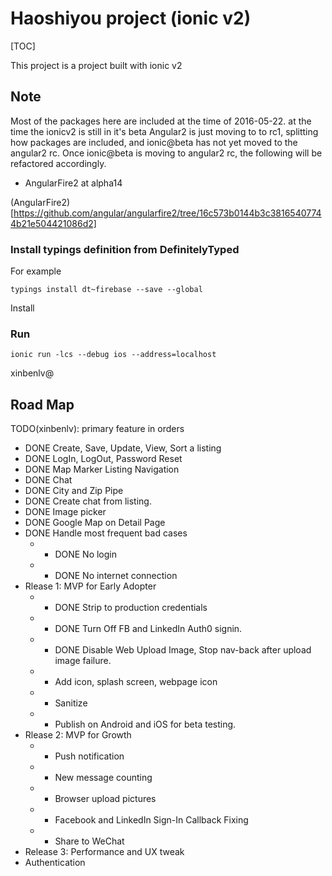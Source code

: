 # Haoshiyou project (ionic v2)

[TOC]

This project is a project built with ionic v2

## Note

Most of the packages here are included at the time of 2016-05-22. at the time the ionicv2 is still in it's beta
Angular2 is just moving to to rc1, splitting how packages are included, and ionic@beta has not yet moved to
the angular2 rc. Once ionic@beta is moving to angular2 rc, the following will be refactored accordingly.

* AngularFire2 at alpha14

(AngularFire2)[https://github.com/angular/angularfire2/tree/16c573b0144b3c38165407744b21e504421086d2]

### Install typings definition from DefinitelyTyped

For example

```
typings install dt~firebase --save --global
```

Install 


### Run 

```
ionic run -lcs --debug ios --address=localhost
```

xinbenlv@

## Road Map
TODO(xinbenlv): primary feature in orders
 - DONE Create, Save, Update, View, Sort a listing
 - DONE LogIn, LogOut, Password Reset
 - DONE Map Marker Listing Navigation
 - DONE Chat
 - DONE City and Zip Pipe
 - DONE Create chat from listing.
 - DONE Image picker
 - DONE Google Map on Detail Page
 - DONE Handle most frequent bad cases
   -  - DONE No login
   -  - DONE No internet connection
 - Rlease 1: MVP for Early Adopter
   -  - DONE Strip to production credentials
   -  - DONE Turn Off FB and LinkedIn Auth0 signin.
   -  - DONE Disable Web Upload Image, Stop nav-back after upload image failure.
   -  - Add icon, splash screen, webpage icon
   -  - Sanitize
   -  - Publish on Android and iOS for beta testing.
 - Rlease 2: MVP for Growth
   -  - Push notification
   -  - New message counting
   -  - Browser upload pictures
   -  - Facebook and LinkedIn Sign-In Callback Fixing
   -  - Share to WeChat
 - Release 3: Performance and UX tweak 
 - Authentication